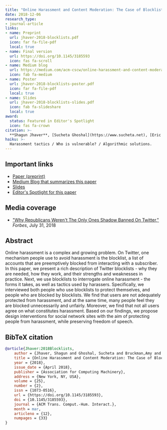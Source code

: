 ```yaml
---
title: "Online Harassment and Content Moderation: The Case of Blocklists"
date: 2018-12-06
research_type: 
- journal-article
links:
- name: Preprint
  url: jhaver-2018-blocklists.pdf
  icon: far fa-file-pdf
  local: true
- name: Final version
  url: https://doi.org/10.1145/3185593
  icon: fas fa-scroll
- name: Medium blog
  url: https://medium.com/acm-cscw/online-harassment-and-content-moderation-the-case-of-twitter-blocklists-25f3ab588a4b
  icon: fab fa-medium  
- name: Poster
  url: jhaver-2018-blocklists-poster.pdf
  icon: far fa-file-pdf
  local: true     
- name: Slides
  url: jhaver-2018-blocklists-slides.pdf
  icon: fab fa-slideshare
  local: true    
award:  
  status: Featured in Editor's Spotlight
  icon: fas fa-crown  
citation: >-
  **Shagun Jhaver**, [Sucheta Ghoshal](https://www.sucheta.net), [Eric Gilbert](http://eegilbert.org), and [Amy Bruckman](https://www.cc.gatech.edu/fac/Amy.Bruckman/) (2018), “Online Harassment and Content Moderation: The Case of Blocklists,” *ACM Trans. Comput.-Hum. Interact. (TOCHI)* 25, 2, Article 12 (March 2018), 33 pages. DOI: [`10.1145/3185593`](https://doi.acm.org/10.1145/3185593) 
haiku: >-
  Harassment tactics / Who is vulnerable? / Algorithmic solutions.
---
```


## Important links

- [Paper (preprint)](jhaver-2018-blocklists.pdf)
- [Medium Blog that summarizes this paper](https://medium.com/acm-cscw/online-harassment-and-content-moderation-the-case-of-twitter-blocklists-25f3ab588a4b)
- [Slides](jhaver-2018-blocklists-slides.pdf)
- [Editor's Spotlight for this paper](spotlight.pdf)

## Media coverage
- ["Why Republicans Weren't The Only Ones Shadow Banned On Twitter,"](https://www.forbes.com/sites/fruzsinaeordogh/2018/07/31/why-republicans-werent-the-only-ones-shadow-banned-on-twitter/#435ba426434b/) *Forbes*, July 31, 2018


## Abstract

Online harassment is a complex and growing problem. On Twitter, one mechanism people use to avoid harassment is the blocklist, a list of accounts that are preemptively blocked from interacting with a subscriber. In this paper, we present a rich description of Twitter blocklists - why they are needed, how they work, and their strengths and weaknesses in practice. Next, we use blocklists to interrogate online harassment - the forms it takes, as well as tactics used by harassers. Specifically, we interviewed both people who use blocklists to protect themselves, and people who are blocked by blocklists. We find that users are not adequately protected from harassment, and at the same time, many people feel they are blocked unnecessarily and unfairly. Moreover, we find that not all users agree on what constitutes harassment. Based on our findings, we propose design interventions for social network sites with the aim of protecting people from harassment, while preserving freedom of speech.

## BibTeX citation

```bibtex
@article{Jhaver:2018Blocklists,
	author = {Jhaver, Shagun and Ghoshal, Sucheta and Bruckman,Amy and Gilbert, Eric},
	title = {Online Harassment and Content Moderation: The Case of Blocklists},
	year = {2018},
	issue_date = {April 2018},
	publisher = {Association for Computing Machinery},
	address = {New York, NY, USA},
	volume = {25},
	number = {2},
	issn = {1073-0516},
	url = {https://doi.org/10.1145/3185593},
	doi = {10.1145/3185593},
	journal = {ACM Trans. Comput.-Hum. Interact.},
	month = mar,
	articleno = {12},
	numpages = {33}
}
```